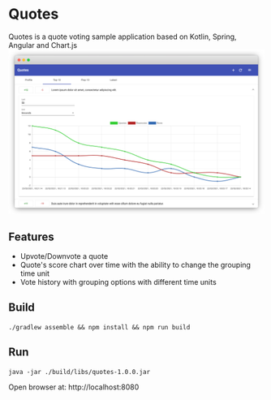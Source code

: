 # Quotes
Quotes is a quote voting sample application based on Kotlin, Spring, Angular and Chart.js
![](./docs/screenshot.png)
## Features
- Upvote/Downvote a quote
- Quote's score chart over time with the ability to change the grouping time unit
- Vote history with grouping options with different time units
## Build
```shell
./gradlew assemble && npm install && npm run build
```
## Run
```shell
java -jar ./build/libs/quotes-1.0.0.jar
```
Open browser at: http://localhost:8080
